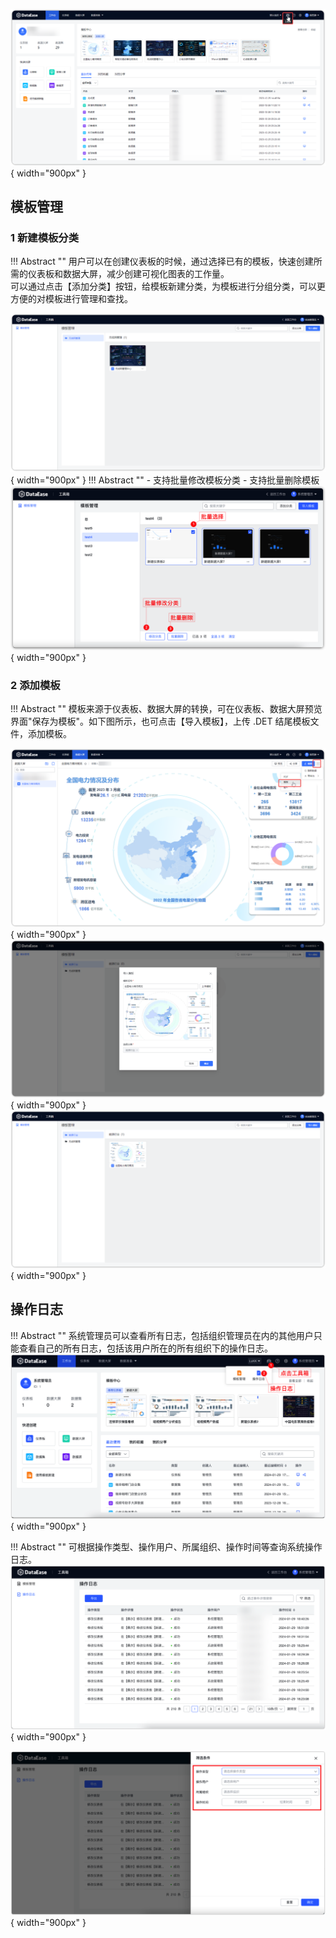 

![百宝箱入口](../../img/system_management/百宝箱.png){ width="900px" }

##  模板管理

### 1 新建模板分类

!!! Abstract ""
    用户可以在创建仪表板的时候，通过选择已有的模板，快速创建所需的仪表板和数据大屏，减少创建可视化图表的工作量。  
    可以通过点击【添加分类】按钮，给模板新建分类，为模板进行分组分类，可以更方便的对模板进行管理和查找。

![模板管理界面](../../img/system_management/模板管理界面.png){ width="900px" }
!!! Abstract ""
    - 支持批量修改模板分类
    - 支持批量删除模板
![更新1](../../newimg/v2-2-1.PNG){ width="900px" }

### 2 添加模板

!!! Abstract ""
    模板来源于仪表板、数据大屏的转换，可在仪表板、数据大屏预览界面"保存为模板"。如下图所示，也可点击【导入模板】，上传 .DET 结尾模板文件，添加模板。

![导出为模板](../../img/system_management/导出为模板.png){ width="900px" }
![上传模板](../../img/system_management/上传模板.png){ width="900px" } 
![模板导入成功](../../img/system_management/模板导入成功.png){ width="900px" }

##  操作日志

!!! Abstract ""
    系统管理员可以查看所有日志，包括组织管理员在内的其他用户只能查看自己的所有日志，包括该用户所在的所有组织下的操作日志。
![操作日志入口](../../newimg/操作日志入口.png){ width="900px" }

!!! Abstract ""
    可根据操作类型、操作用户、所属组织、操作时间等查询系统操作日志。
![操作日志入口](../../newimg/操作日志1.png){ width="900px" }

![操作日志入口](../../newimg/操作日志2.png){ width="900px" }
